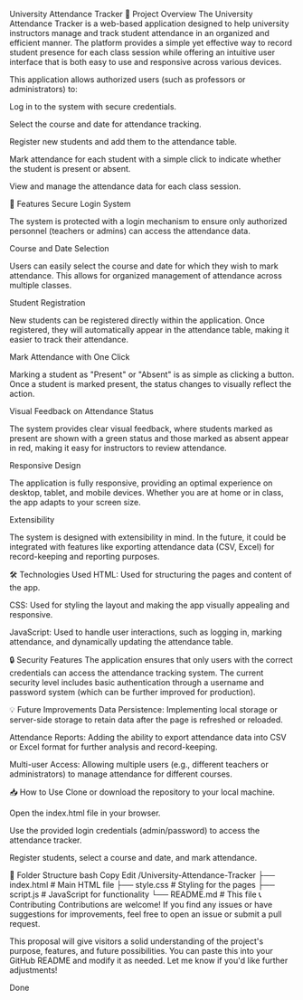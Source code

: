 University Attendance Tracker
📄 Project Overview
The University Attendance Tracker is a web-based application designed to help university instructors manage and track student attendance in an organized and efficient manner. The platform provides a simple yet effective way to record student presence for each class session while offering an intuitive user interface that is both easy to use and responsive across various devices.

This application allows authorized users (such as professors or administrators) to:

Log in to the system with secure credentials.

Select the course and date for attendance tracking.

Register new students and add them to the attendance table.

Mark attendance for each student with a simple click to indicate whether the student is present or absent.

View and manage the attendance data for each class session.

🚀 Features
Secure Login System

The system is protected with a login mechanism to ensure only authorized personnel (teachers or admins) can access the attendance data.

Course and Date Selection

Users can easily select the course and date for which they wish to mark attendance. This allows for organized management of attendance across multiple classes.

Student Registration

New students can be registered directly within the application. Once registered, they will automatically appear in the attendance table, making it easier to track their attendance.

Mark Attendance with One Click

Marking a student as "Present" or "Absent" is as simple as clicking a button. Once a student is marked present, the status changes to visually reflect the action.

Visual Feedback on Attendance Status

The system provides clear visual feedback, where students marked as present are shown with a green status and those marked as absent appear in red, making it easy for instructors to review attendance.

Responsive Design

The application is fully responsive, providing an optimal experience on desktop, tablet, and mobile devices. Whether you are at home or in class, the app adapts to your screen size.

Extensibility

The system is designed with extensibility in mind. In the future, it could be integrated with features like exporting attendance data (CSV, Excel) for record-keeping and reporting purposes.

🛠️ Technologies Used
HTML: Used for structuring the pages and content of the app.

CSS: Used for styling the layout and making the app visually appealing and responsive.

JavaScript: Used to handle user interactions, such as logging in, marking attendance, and dynamically updating the attendance table.

🔒 Security Features
The application ensures that only users with the correct credentials can access the attendance tracking system. The current security level includes basic authentication through a username and password system (which can be further improved for production).

💡 Future Improvements
Data Persistence: Implementing local storage or server-side storage to retain data after the page is refreshed or reloaded.

Attendance Reports: Adding the ability to export attendance data into CSV or Excel format for further analysis and record-keeping.

Multi-user Access: Allowing multiple users (e.g., different teachers or administrators) to manage attendance for different courses.

📥 How to Use
Clone or download the repository to your local machine.

Open the index.html file in your browser.

Use the provided login credentials (admin/password) to access the attendance tracker.

Register students, select a course and date, and mark attendance.

📂 Folder Structure
bash
Copy
Edit
/University-Attendance-Tracker
    ├── index.html          # Main HTML file
    ├── style.css           # Styling for the pages
    ├── script.js           # JavaScript for functionality
    └── README.md           # This file
📞 Contributing
Contributions are welcome! If you find any issues or have suggestions for improvements, feel free to open an issue or submit a pull request.

This proposal will give visitors a solid understanding of the project's purpose, features, and future possibilities. You can paste this into your GitHub README and modify it as needed. Let me know if you'd like further adjustments!









Done



